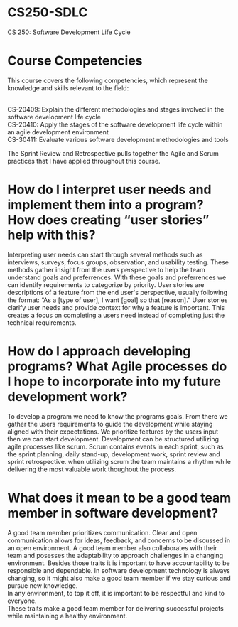 # CS250-SDLC
CS 250: Software Development Life Cycle

# Course Competencies
This course covers the following competencies, which represent the knowledge and skills relevant to the field:<br/>

<br/>CS-20409: Explain the different methodologies and stages involved in the software development life cycle
<br/>CS-20410: Apply the stages of the software development life cycle within an agile development environment
<br/>CS-30411: Evaluate various software development methodologies and tools

The Sprint Review and Retrospective pulls together the Agile and Scrum practices that I have applied throughout this course.

# How do I interpret user needs and implement them into a program? How does creating “user stories” help with this?
Interpreting user needs can start through several methods such as interviews, surveys, focus groups, observation, and usability testing.
These methods gather insight from the users perspective to help the team understand goals and preferrences. 
With these goals and preferrences we can identify requirements to categorize by priority.
User stories are descriptions of a feature from the end user's perspective, usually following the format: “As a [type of user], I want [goal] so that [reason].”
User stories clarify user needs and provide context for why a feature is important. 
This creates a focus on completing a users need instead of completing just the technical requirements.

# How do I approach developing programs? What Agile processes do I hope to incorporate into my future development work?
To develop a program we need to know the programs goals. 
From there we gather the users requirements to guide the development while staying aligned with their expectations.
We prioritize features by the users input then we can start development.
Development can be structured utilizing agile processes like scrum.
Scrum contains events in each sprint, such as the sprint planning, daily stand-up, development work, sprint review and sprint retrospective.
when utilizing scrum the team maintains a rhythm while delivering the most valuable work thoughout the process.

# What does it mean to be a good team member in software development?
A good team member prioritizes communication. Clear and open communication allows for ideas, feedback, and concerns to be discussed in an open environment.
A good team member also collaborates with their team and posesses the adaptability to approach challenges in a changing environment.
Besides those traits it is important to have accountability to be responsible and dependable. In software development technology is always changing, so it might also make a good team member if we stay curious and pursue new knowledge. <br/>
In any environment, to top it off, it is important to be respectful and kind to everyone.<br/>
These traits make a good team member for delivering successful projects while maintaining a healthy environment.
